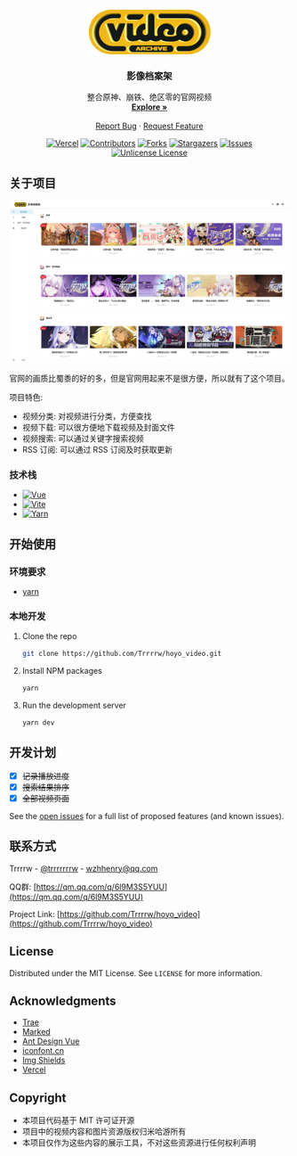 <!-- PROJECT LOGO -->
<br />
<div align="center">
  <a href="https://github.com/Trrrrw/hoyo_video">
    <img src="src/assets/logos/logo.webp" alt="Logo" width="219" height="80">
  </a>

  <h3 align="center">影像档案架</h3>

  <p align="center">
    整合原神、崩铁、绝区零的官网视频
    <br />
    <a href="https://hoyo-video.trrw.tech/"><strong>Explore »</strong></a>
    <br />
    <br />
    <a href="https://github.com/Trrrrw/hoyo_video/issues/new?labels=bug">Report Bug</a>
    &middot;
    <a href="https://github.com/Trrrrw/hoyo_video/issues/new?labels=enhancement">Request Feature</a>
  </p>
</div>


<div align="center">

[![Vercel][vercel-shield]][vercel-url]
[![Contributors][contributors-shield]][contributors-url]
[![Forks][forks-shield]][forks-url]
[![Stargazers][stars-shield]][stars-url]
[![Issues][issues-shield]][issues-url]
[![Unlicense License][license-shield]][license-url]

</div>


<!-- ABOUT THE PROJECT -->
## 关于项目

[![Product Screen Shot][product-screenshot]](https://hoyo-video.trrw.tech/)

官网的画质比蜀黍的好的多，但是官网用起来不是很方便，所以就有了这个项目。

项目特色:
* 视频分类: 对视频进行分类，方便查找
* 视频下载: 可以很方便地下载视频及封面文件
* 视频搜索: 可以通过关键字搜索视频
* RSS 订阅: 可以通过 RSS 订阅及时获取更新


### 技术栈

* [![Vue][Vue.js]][Vue-url]
* [![Vite][Vite.js]][Vite-url]
* [![Yarn][Yarn.js]][Yarn-url]


<!-- GETTING STARTED -->
## 开始使用

### 环境要求

* [yarn](https://www.yarnpkg.cn/getting-started/install)

### 本地开发

1. Clone the repo
   ```sh
   git clone https://github.com/Trrrrw/hoyo_video.git
   ```
2. Install NPM packages
   ```sh
   yarn
   ```
3. Run the development server
   ```sh
   yarn dev
   ```


<!-- ROADMAP -->
## 开发计划

- [x] ~~记录播放进度~~
- [x] ~~搜索结果排序~~
- [x] ~~全部视频页面~~

See the [open issues](https://github.com/Trrrrw/hoyo_video/issues) for a full list of proposed features (and known issues).


<!-- CONTACT -->
## 联系方式

Trrrrw - [@trrrrrrrw](https://x.com/trrrrrrrw) - wzhhenry@qq.com

QQ群: [https://qm.qq.com/q/6l9M3S5YUU](https://qm.qq.com/q/6l9M3S5YUU)

Project Link: [https://github.com/Trrrrw/hoyo_video](https://github.com/Trrrrw/hoyo_video)


<!-- LICENSE -->
## License

Distributed under the MIT License. See `LICENSE` for more information.


<!-- ACKNOWLEDGMENTS -->
## Acknowledgments

* [Trae](https://www.trae.ai)
* [Marked](https://marked.js.org)
* [Ant Design Vue](https://www.antdv.com/components/overview-cn)
* [iconfont.cn](http://iconfont.cn)
* [Img Shields](https://shields.io)
* [Vercel](https://vercel.com)


<!-- COPYRIGHT -->
## Copyright

* 本项目代码基于 MIT 许可证开源
* 项目中的视频内容和图片资源版权归米哈游所有
* 本项目仅作为这些内容的展示工具，不对这些资源进行任何权利声明


<!-- MARKDOWN LINKS & IMAGES -->
<!-- https://www.markdownguide.org/basic-syntax/#reference-style-links -->
[vercel-shield]: https://vercelbadge.vercel.app/api/Trrrrw/hoyo_video
[vercel-url]: https://vercel.com/trrw/hoyo-video
[contributors-shield]: https://img.shields.io/github/contributors/Trrrrw/hoyo_video
[contributors-url]: https://github.com/Trrrrw/hoyo_video/graphs/contributors
[forks-shield]: https://img.shields.io/github/forks/Trrrrw/hoyo_video
[forks-url]: https://github.com/Trrrrw/hoyo_video/network/members
[stars-shield]: https://img.shields.io/github/stars/Trrrrw/hoyo_video
[stars-url]: https://github.com/Trrrrw/hoyo_video/stargazers
[issues-shield]: https://img.shields.io/github/issues/Trrrrw/hoyo_video
[issues-url]: https://github.com/Trrrrw/hoyo_video/issues
[license-shield]: https://img.shields.io/github/license/Trrrrw/hoyo_video
[license-url]: https://github.com/Trrrrw/hoyo_video/blob/master/LICENSE.txt
[product-screenshot]: src/assets/images/screenshot.webp
[Vue.js]: https://img.shields.io/badge/Vue.js-35495E?style=for-the-badge&logo=vuedotjs&logoColor=4FC08D
[Vue-url]: https://vuejs.org/
[Vite.js]: https://img.shields.io/badge/Vite-646CFF?style=for-the-badge&logo=vite&logoColor=fff
[Vite-url]: https://vitejs.org/
[Yarn.js]: https://img.shields.io/badge/Yarn-2C8EBB?style=for-the-badge&logo=yarn&logoColor=fff
[Yarn-url]: https://yarnpkg.com/
